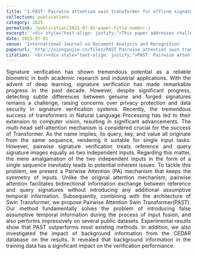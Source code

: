 ```yaml
---
title: "1.PAST: Pairwise attention swin transformer for offline signature verification"
collection: publications
category: 2025
permalink: /publication/2025-07-01-paper-title-number-1
excerpt: '<div style="text-align: justify;">This paper addresses challenges in signature verification, proposing a Pairwise Attention mechanism to enable bidirectional info exchange between reference and query signatures without extra temporal assumptions. Combined with Swin Transformer, it forms PAST, resolving input fusion issues and performing well on datasets. It also finds training background info in CEDAR impacts results significantly.</div>'
date: 2025-07-01
venue: 'International Journal on Document Analysis and Recognition'
paperurl: 'http://xiongyujie.cn/files/PAST Pairwise attention swin transformer for offline signature verification.pdf'
citation: '<br/><div style="text-align: justify;">PAST: Pairwise attention swin transformer for offline signature verification, Y.-J. Xiong*, J.-X. Ren, D.-H. Zhu, X.-J. Xie, X.-H. Qiu, International Journal on Document Analysis and Recognition (IJDAR), 2025:1-13</div>'
---
```


<div style="text-align: justify;">Signature verification has shown tremendous potential as a reliable biometric in both academic research and industrial applications. With the advent of deep learning, signature verification has made remarkable progress in the past decade. However, despite significant progress, detecting subtle differences between genuine and forged signatures remains a challenge, raising concerns over privacy protection and data security in signature verification systems. Recently, the tremendous success of transformers in Natural Language Processing has led to their extension to computer vision, resulting in significant advancements. The multi-head self-attention mechanism is considered crucial for the success of Transformer. As the name implies, its query, key, and value all originate from the same sequence, rendering it suitable for single input tasks. However, pairwise signature verification treats reference and query signature images equally as two independent inputs. Regarding this matter, the mere amalgamation of the two independent inputs in the form of a single sequence inevitably leads to potential inherent issues. To tackle this problem, we present a Pairwise Attention (PA) mechanism that keeps the symmetry of inputs. Unlike the original attention mechanism, pairwise attention facilitates bidirectional information exchange between reference and query signatures without introducing any additional assumptive temporal information. Subsequently, combining with the architecture of Swin Transformer, we propose Pairwise Attention Swin Transformer(PAST). Our method fundamentally solves the problem of introducing false assumptive temporal information during the process of input fusion, and also performs impressively on several public datasets. Experimental results show that PAST outperforms most existing methods. In addition, we also investigated the impact of background information from the CEDAR database on the results. It revealed that background information in the training data has a significant impact on the verification performance.</div>

<br/>
